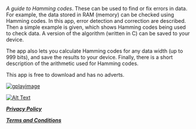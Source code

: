 

_A guide to Hamming codes_. These can be used to find or fix errors in data. 
For example, the data stored in RAM (memory) can be checked using Hamming codes.
In this app, error detection and correction are described.
Then a simple example is given, which shows Hamming codes being used to check data.
A version of the algorithm (written in C) can be saved to your device.

The app also lets you calculate Hamming codes for any data width (up to 999 bits), and save the results to your device.
Finally, there is a short description of the arithmetic used for Hamming codes.

This app is free to download and has no adverts.


[![gplayimage](https://github.com/vermilionpost/HammingCodes/blob/main/gplayimage.jpg)](https://firebase.google.com/support/privacy)

[![Alt Text](https://github.com/vermilionpost/HammingCodes/blob/main/gplayimage.jpg)](https://play.google.com/your-link)


[**_Privacy Policy_**](./privacy) 

[**_Terms and Conditions_**](./terms) 
